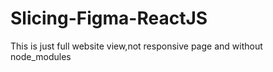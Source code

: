 # Slicing-Figma-ReactJS

This is just full website view,not responsive page and without node_modules
